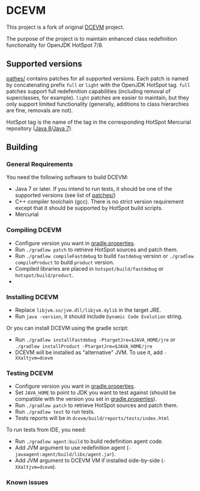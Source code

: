 # DCEVM

This project is a fork of original [DCEVM](http://ssw.jku.at/dcevm/) project.

The purpose of the project is to maintain enhanced class redefinition functionality for OpenJDK HotSpot 7/8.

## Supported versions

[pathes/](patches/) contains patches for all supported versions. Each patch is named by concatenating prefix `full` or `light` with the OpenJDK HotSpot tag. `full` patches support full redefenition capabilities (including removal of superclasses, for example). `light` patches are easier to maintain, but they only support limited functionality (generally, additions to class hierarchies are fine, removals are not).

HotSpot tag is the name of the tag in the corresponding HotSpot Mercurial repository ([Java 8](http://hg.openjdk.java.net/jdk8u/jdk8u/hotspot)/[Java 7](http://hg.openjdk.java.net/jdk7u/jdk7u/hotspot)).

## Building

### General Requirements

You need the following software to build DCEVM:

* Java 7 or later. If you intend to run tests, it should be one of the supported versions (see list of [patches/](patches/))
* C++ compiler toolchain (gcc). There is no strict version requirement except that it should be supported by HotSpot build scripts.
* Mercurial

### Compiling DCEVM

* Configure version you want in [gradle.properties](gradle.properties).
* Run `./gradlew patch` to retrieve HotSpot sources and patch them.
* Run `./gradlew compileFastdebug` to build `fastdebug` version or `./gradlew compileProduct` to build `product` version.
* Compiled libraries are placed in `hotspot/build/fastdebug` or `hotspot/build/product`.
* 
### Installing DCEVM

* Replace `libjvm.so/jvm.dll/libjvm.dylib` in the target JRE.
* Run `java -version`, it should include `Dynamic Code Evolution` string.

Or you can install DCEVM using the gradle script:

 * Run `./gradlew installFastdebug -PtargetJre=$JAVA_HOME/jre` or `./gradlew installProduct -PtargetJre=$JAVA_HOME/jre`
 * DCEVM will be installed as "alternative" JVM. To use it, add `-XXaltjvm=dcevm`

### Testing DCEVM

* Configure version you want in [gradle.properties](gradle.properties).
* Set `JAVA_HOME` to point to JDK you want to test against (should be compatible with the version you set in [gradle.properties](gradle.properties)).
* Run `./gradlew patch` to retrieve HotSpot sources and patch them.
* Run `./gradlew test` to run tests.
* Tests reports will be in `dcevm/build/reports/tests/index.html`

To run tests from IDE, you need:
 
 * Run `./gradlew agent:build` to build redefinition agent code.
 * Add JVM argument to use redefinition agent (`-javaagent:agent/build/libs/agent.jar`).
 * Add JVM argument to DCEVM VM if installed side-by-side (`-XXaltjvm=dcevm`).

### Known issues

